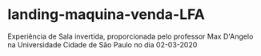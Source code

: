# landing-maquina-venda-LFA
Experiência de Sala invertida, proporcionada pelo professor Max D'Angelo na Universidade Cidade de São Paulo no dia 02-03-2020
